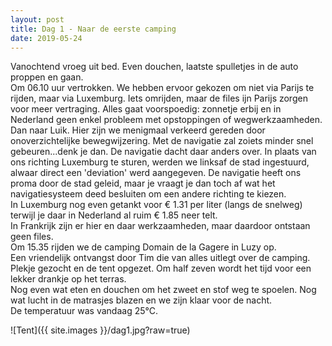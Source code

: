 ```yaml
---
layout: post
title: Dag 1 - Naar de eerste camping
date: 2019-05-24
---
```

Vanochtend vroeg uit bed. Even douchen, laatste spulletjes in de auto proppen en gaan.  
Om 06.10 uur vertrokken. We hebben ervoor gekozen om niet via Parijs te rijden, maar via Luxemburg. Iets omrijden, maar de files ijn Parijs zorgen voor meer vertraging. Alles gaat voorspoedig: zonnetje erbij en in Nederland geen enkel probleem met opstoppingen of wegwerkzaamheden. Dan naar Luik. Hier zijn we menigmaal verkeerd gereden door onoverzichtelijke bewegwijzering. Met de navigatie zal zoiets minder snel gebeuren...denk je dan. De navigatie dacht daar anders over. In plaats van ons richting Luxemburg te sturen, werden we linksaf de stad ingestuurd, alwaar direct een 'deviation' werd aangegeven. De navigatie heeft ons proma door de stad geleid, maar je vraagt je dan toch af wat het navigatiesysteem deed besluiten om een andere richting te kiezen.  
In Luxemburg nog even getankt voor € 1.31 per liter (langs de snelweg) terwijl je daar in Nederland al ruim € 1.85 neer telt.  
In Frankrijk zijn er hier en daar werkzaamheden, maar daardoor ontstaan geen files.  
Om 15.35 rijden we de camping Domain de la Gagere in Luzy op.   
Een vriendelijk ontvangst door Tim die van alles uitlegt over de camping. Plekje gezocht en de tent opgezet. Om half zeven wordt het tijd voor een lekker drankje op het terras.  
Nog even wat eten en douchen om het zweet en stof weg te spoelen. Nog wat lucht in de matrasjes blazen en we zijn klaar voor de nacht.  
De temperatuur was vandaag 25°C.  


![Tent]({{ site.images }}/dag1.jpg?raw=true)
